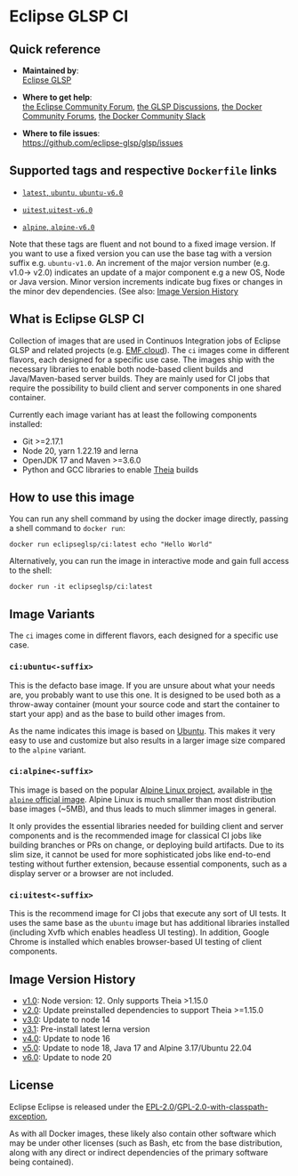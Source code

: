 # Eclipse GLSP CI

## Quick reference

-   **Maintained by**:  
    [Eclipse GLSP](https://github.com/eclipse-glsp/glsp)

-   **Where to get help**:  
    [the Eclipse Community Forum](https://www.eclipse.org/forums/index.php/f/465/), [the GLSP Discussions](https://github.com/eclipse-glsp/glsp/discussions), [the Docker Community Forums](https://forums.docker.com/), [the Docker Community Slack](https://dockr.ly/slack)

-   **Where to file issues**:  
    <https://github.com/eclipse-glsp/glsp/issues>

## Supported tags and respective `Dockerfile` links

-   [`latest`, `ubuntu`, `ubuntu-v6.0`](https://github.com/eclipse-glsp/glsp/blob/master/docker/ci/ubuntu/Dockerfile)
-   [`uitest`,`uitest-v6.0`](https://github.com/eclipse-glsp/glsp/blob/master/docker/ci/uitest/Dockerfile)

-   [`alpine`, `alpine-v6.0`](https://github.com/eclipse-glsp/glsp/blob/master/docker/ci/alpine/Dockerfile)

Note that these tags are fluent and not bound to a fixed image version.
If you want to use a fixed version you can use the base tag with a version suffix e.g. `ubuntu-v1.0`.
An increment of the major version number (e.g. v1.0-> v2.0) indicates an update of a major component e.g a new OS, Node or Java version.
Minor version increments indicate bug fixes or changes in the minor dev dependencies.
(See also: [Image Version History](#image-version-history)

## What is Eclipse GLSP CI

Collection of images that are used in Continuos Integration jobs of Eclipse GLSP and related projects (e.g. [EMF.cloud](https://www.eclipse.org/emfcloud/)).
The `ci` images come in different flavors, each designed for a specific use case.
The images ship with the necessary libraries to enable both node-based client builds and Java/Maven-based server builds.
They are mainly used for CI jobs that require the possibility to build client and server components in one shared container.

Currently each image variant has at least the following components installed:

-   Git >=2.17.1
-   Node 20, yarn 1.22.19 and lerna
-   OpenJDK 17 and Maven >=3.6.0
-   Python and GCC libraries to enable [Theia](https://theia-ide.org/) builds

## How to use this image

You can run any shell command by using the docker image directly, passing a shell command to `docker run`:

    docker run eclipseglsp/ci:latest echo "Hello World"

Alternatively, you can run the image in interactive mode and gain full access to the shell:

    docker run -it eclipseglsp/ci:latest

## Image Variants

The `ci` images come in different flavors, each designed for a specific use case.

### `ci:ubuntu<-suffix>`

This is the defacto base image. If you are unsure about what your needs are, you probably want to use this one.
It is designed to be used both as a throw-away container (mount your source code and start the container to start your app) and as the base to build other images from.

As the name indicates this image is based on [Ubuntu](https://ubuntu.com/).
This makes it very easy to use and customize but also results in a larger image size compared to the `alpine` variant.

### `ci:alpine<-suffix>`

This image is based on the popular [Alpine Linux project](https://alpinelinux.org), available in [the `alpine` official image](https://hub.docker.com/_/alpine).
Alpine Linux is much smaller than most distribution base images (~5MB), and thus leads to much slimmer images in general.

It only provides the essential libraries needed for building client and server components and is the recommended image for classical CI jobs like building branches or PRs on change, or deploying build artifacts.
Due to its slim size, it cannot be used for more sophisticated jobs like end-to-end testing without further extension, because essential components, such as a display server or a browser are not included.

### `ci:uitest<-suffix>`

This is the recommend image for CI jobs that execute any sort of UI tests.
It uses the same base as the `ubuntu` image but has additional libraries installed (including Xvfb which enables headless UI testing).
In addition, Google Chrome is installed which enables browser-based UI testing of client components.

## Image Version History

-   [v1.0](https://hub.docker.com/r/eclipseglsp/ci/tags?page=1&name=v1.0): Node version: 12. Only supports Theia >1.15.0
-   [v2.0](https://hub.docker.com/r/eclipseglsp/ci/tags?page=1&name=v2.0): Update preinstalled dependencies to support Theia >=1.15.0
-   [v3.0](https://hub.docker.com/r/eclipseglsp/ci/tags?page=1&name=v3.0): Update to node 14
-   [v3.1](https://hub.docker.com/r/eclipseglsp/ci/tags?page=1&name=v3.1): Pre-install latest lerna version
-   [v4.0](https://hub.docker.com/r/eclipseglsp/ci/tags?page=1&name=v4.0): Update to node 16
-   [v5.0](https://hub.docker.com/r/eclipseglsp/ci/tags?page=1&name=v5.0): Update to node 18, Java 17 and Alpine 3.17/Ubuntu 22.04
-   [v6.0](https://hub.docker.com/r/eclipseglsp/ci/tags?page=1&name=v6.0): Update to node 20

## License

Eclipse Eclipse is released under the [EPL-2.0](https://www.eclipse.org/legal/epl-2.0/)/[GPL-2.0-with-classpath-exception](https://spdx.org/licenses/GPL-2.0-with-classpath-exception.html),

As with all Docker images, these likely also contain other software which may be under other licenses (such as Bash, etc from the base distribution, along with any direct or indirect dependencies of the primary software being contained).
